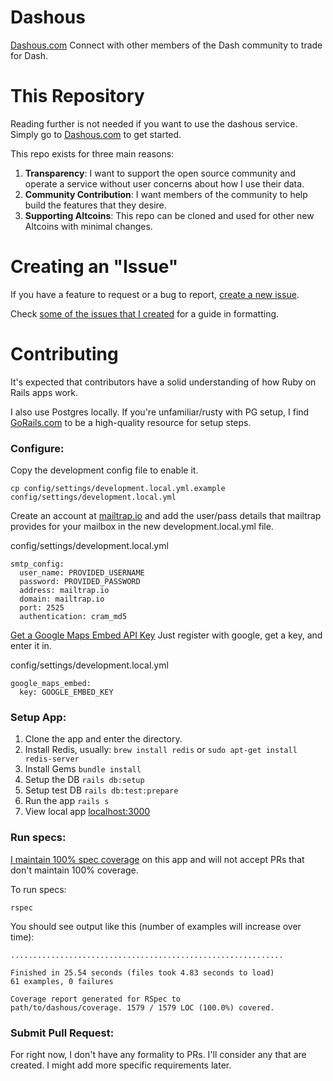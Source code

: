 # Dashous
[Dashous.com](https://dashous.com)
Connect with other members of the Dash community to trade for Dash.

# This Repository
Reading further is not needed if you want to use the dashous service.
Simply go to [Dashous.com](https://dashous.com) to get started.

This repo exists for three main reasons:

1. **Transparency**: I want to support the open source community and operate
   a service without user concerns about how I use their data.
1. **Community Contribution**: I want members of the community to help build
   the features that they desire.
1. **Supporting Altcoins**: This repo can be cloned and used for other new
   Altcoins with minimal changes.

# Creating an "Issue"

If you have a feature to request or a bug to report, [create a new issue](https://github.com/brettclanton001/Dashous/issues/new).

Check [some of the issues that I created](https://github.com/brettclanton001/Dashous/issues?utf8=%E2%9C%93&q=is%3Aissue%20author%3Abrettclanton001%20) for a guide in formatting.

# Contributing
It's expected that contributors have a solid understanding of how Ruby
on Rails apps work.

I also use Postgres locally. If you're unfamiliar/rusty with PG setup, I find [GoRails.com](https://gorails.com/setup) to be a high-quality resource for setup steps.

### Configure:

Copy the development config file to enable it.
```
cp config/settings/development.local.yml.example config/settings/development.local.yml
```

Create an account at [mailtrap.io](https://mailtrap.io) and add the
user/pass details that mailtrap provides for your mailbox in the new
development.local.yml file.

config/settings/development.local.yml
```
smtp_config:
  user_name: PROVIDED_USERNAME
  password: PROVIDED_PASSWORD
  address: mailtrap.io
  domain: mailtrap.io
  port: 2525
  authentication: cram_md5
```

[Get a Google Maps Embed API
Key](https://developers.google.com/maps/documentation/javascript/get-api-key#key)
Just register with google, get a key, and enter it in.

config/settings/development.local.yml
```
google_maps_embed:
  key: GOOGLE_EMBED_KEY
```

### Setup App:

1. Clone the app and enter the directory.
1. Install Redis, usually: `brew install redis` or `sudo apt-get install redis-server`
1. Install Gems `bundle install`
1. Setup the DB `rails db:setup`
1. Setup test DB `rails db:test:prepare`
1. Run the app `rails s`
1. View local app [localhost:3000](http://localhost:3000)


### Run specs:
[I maintain 100% spec coverage](https://github.com/brettclanton001/Dashous/blob/master/coverage/.last_run.json)
on this app and will not accept PRs that don't maintain 100% coverage.

To run specs:
```
rspec
```

You should see output like this (number of examples will increase over
time):
```
.............................................................

Finished in 25.54 seconds (files took 4.83 seconds to load)
61 examples, 0 failures

Coverage report generated for RSpec to
path/to/dashous/coverage. 1579 / 1579 LOC (100.0%) covered.
```

### Submit Pull Request:
For right now, I don't have any formality to PRs.  I'll
consider any that are created.  I might add more specific requirements
later.
